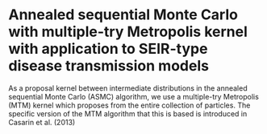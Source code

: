 # Annealed sequential Monte Carlo with multiple-try Metropolis kernel with application to SEIR-type disease transmission models

As a proposal kernel between intermediate distributions in the annealed sequential Monte Carlo (ASMC) algorithm, we use a multiple-try Metropolis (MTM) kernel which proposes from the entire collection of particles. The specific version of the MTM algorithm that this is based is introduced in Casarin et al. (2013)
